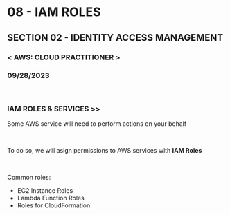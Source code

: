 # 08 - IAM ROLES

## SECTION 02 - IDENTITY ACCESS MANAGEMENT <br>

### < AWS: CLOUD PRACTITIONER > <br>

### 09/28/2023 <br>

<br>

### IAM ROLES & SERVICES >>

Some AWS service will need to perform actions on your behalf

<br>

To do so, we will asign permissions to AWS services with **IAM Roles**

<br>

Common roles:

- EC2 Instance Roles
- Lambda Function Roles
- Roles for CloudFormation

<br>

